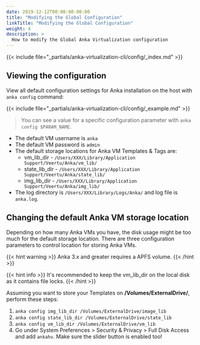 ```yaml
---
date: 2019-12-12T00:00:00-00:00
title: "Modifying the Global Configuration"
linkTitle: "Modifying the Global Configuration"
weight: 4
description: >
  How to modify the Global Anka Virtualization configuration
---
```


{{< include file="_partials/anka-virtualization-cli/config/_index.md" >}}

## Viewing the configuration

View all default configuration settings for Anka installation on the host with `anka config` command:

{{< include file="_partials/anka-virtualization-cli/config/_example.md" >}}

> You can see a value for a specific configuration parameter with `anka config $PARAM_NAME`.

- The default VM username is `anka`
- The default VM password is `admin`
- The default storage locations for Anka VM Templates & Tags are:
  - vm_lib_dir - `/Users/XXX/Library/Application Support/Veertu/Anka/vm_lib/`
  - state_lib_dir - `/Users/XXX/Library/Application Support/Veertu/Anka/state_lib/`
  - img_lib_dir - `/Users/XXX/Library/Application Support/Veertu/Anka/img_lib/`
- The log directory is `/Users/XXX/Library/Logs/Anka/` and log file is `anka.log`.

## Changing the default Anka VM storage location

Depending on how many Anka VMs you have, the disk usage might be too much for the default storage location. There are three configuration parameters to control location for storing Anka VMs.

{{< hint warning >}}
Anka 3.x and greater requires a APFS volume.
{{< /hint >}}

{{< hint info >}}
It's recommended to keep the vm_lib_dir on the local disk as it contains file locks.
{{< /hint >}}

Assuming you want to store your Templates on **/Volumes/ExternalDrive/**, perform these steps:

1. `anka config img_lib_dir /Volumes/ExternalDrive/image_lib`
2. `anka config state_lib_dir /Volumes/ExternalDrive/state_lib`
3. `anka config vm_lib_dir /Volumes/ExternalDrive/vm_lib`
4. Go under System Preferences > Security & Privacy > Full Disk Access and add `ankahv`. Make sure the slider button is enabled too!
